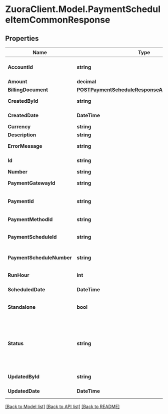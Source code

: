 # ZuoraClient.Model.PaymentScheduleItemCommonResponse

## Properties

Name | Type | Description | Notes
------------ | ------------- | ------------- | -------------
**AccountId** | **string** | ID of the customer account that owns the payment schedule item, for example &#x60;402880e741112b310149b7343ef81234&#x60;.  | [optional] 
**Amount** | **decimal** | The amount of the payment.  | [optional] 
**BillingDocument** | [**POSTPaymentScheduleResponseAllOfBillingDocument**](POSTPaymentScheduleResponseAllOfBillingDocument.md) |  | [optional] 
**CreatedById** | **string** | The ID of the user who created the payment schedule item.  | [optional] 
**CreatedDate** | **DateTime** | The date and time when the payment schedule item was created.  | [optional] 
**Currency** | **string** | The currency of the payment.  | [optional] 
**Description** | **string** | The description of the payment schedule item.  | [optional] 
**ErrorMessage** | **string** | The error message indicating if the error is related to configuration or payment collection.  | [optional] 
**Id** | **string** | ID of the payment schedule item. For example, &#x60;412880e749b72b310149b7343ef81346&#x60;.  | [optional] 
**Number** | **string** | Number of the payment schedule item.  | [optional] 
**PaymentGatewayId** | **string** | ID of the payment gateway of the payment schedule item.  | [optional] 
**PaymentId** | **string** | ID of the payment that is created by the payment schedule item， or linked to the payment schedule item.   | [optional] 
**PaymentMethodId** | **string** | ID of the payment method of the payment schedule item.  | [optional] 
**PaymentScheduleId** | **string** | ID of the payment schedule that contains the payment schedule item, for example, &#x60;ID402880e749b72b310149b7343ef80005&#x60;.  | [optional] 
**PaymentScheduleNumber** | **string** | Number of the payment schedule that contains the payment schedule item, for example, &#x60;ID402880e749b72b310149b7343ef80005&#x60;.  | [optional] 
**RunHour** | **int** | At which hour in the day in the tenant’s timezone this payment will be collected.  | [optional] 
**ScheduledDate** | **DateTime** | The scheduled date when the payment is processed.  | [optional] 
**Standalone** | **bool** | Indicates if the payment created by the payment schedule item is a standalone payment or not.  | [optional] 
**Status** | **string** | ID of the payment method of the payment schedule item.  - &#x60;Pending&#x60;: Payment schedule item is waiting for processing. - &#x60;Processed&#x60;: The payment has been collected. - &#x60;Error&#x60;: Failed to collect the payment. - &#x60;Canceled&#x60;: After a pending payment schedule item is canceled by the user, the item is marked as &#x60;Canceled&#x60;.  | [optional] 
**UpdatedById** | **string** | The ID of the user who updated the payment schedule item.  | [optional] 
**UpdatedDate** | **DateTime** | The date and time when the payment schedule item was last updated.  | [optional] 

[[Back to Model list]](../README.md#documentation-for-models) [[Back to API list]](../README.md#documentation-for-api-endpoints) [[Back to README]](../README.md)

